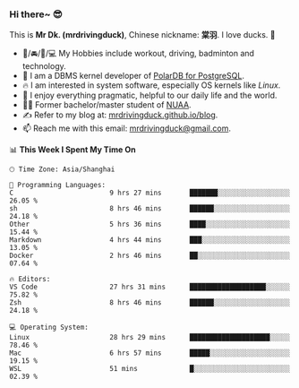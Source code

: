 ### Hi there~ 😎

This is **Mr Dk. (mrdrivingduck)**, Chinese nickname: **棠羽**. I love ducks. 🦆

- 💪/🚘/🏸/💻 My Hobbies include workout, driving, badminton and technology.
- 🍊 I am a DBMS kernel developer of [PolarDB for PostgreSQL](https://github.com/ApsaraDB/PolarDB-for-PostgreSQL).
- 🔥 I am interested in system software, especially OS kernels like *Linux*.
- 🔧 I enjoy everything pragmatic, helpful to our daily life and the world.
- 👨‍🎓 Former bachelor/master student of [NUAA](https://en.wikipedia.org/wiki/Nanjing_University_of_Aeronautics_and_Astronautics).
- ✍ Refer to my blog at: [mrdrivingduck.github.io/blog](https://mrdrivingduck.github.io/blog/).
- 📫 Reach me with this email: [mrdrivingduck@gmail.com](mailto:mrdrivingduck@gmail.com).

<!--START_SECTION:waka-->
📊 **This Week I Spent My Time On** 

```text
🕑︎ Time Zone: Asia/Shanghai

💬 Programming Languages: 
C                        9 hrs 27 mins       ███████░░░░░░░░░░░░░░░░░░   26.05 % 
sh                       8 hrs 46 mins       ██████░░░░░░░░░░░░░░░░░░░   24.18 % 
Other                    5 hrs 36 mins       ████░░░░░░░░░░░░░░░░░░░░░   15.44 % 
Markdown                 4 hrs 44 mins       ███░░░░░░░░░░░░░░░░░░░░░░   13.05 % 
Docker                   2 hrs 46 mins       ██░░░░░░░░░░░░░░░░░░░░░░░   07.64 % 

🔥 Editors: 
VS Code                  27 hrs 31 mins      ███████████████████░░░░░░   75.82 % 
Zsh                      8 hrs 46 mins       ██████░░░░░░░░░░░░░░░░░░░   24.18 % 

💻 Operating System: 
Linux                    28 hrs 29 mins      ████████████████████░░░░░   78.46 % 
Mac                      6 hrs 57 mins       █████░░░░░░░░░░░░░░░░░░░░   19.15 % 
WSL                      51 mins             █░░░░░░░░░░░░░░░░░░░░░░░░   02.39 % 
```


<!--END_SECTION:waka-->

<!-- ![Mr Dk.'s GitHub Stats](https://github-readme-stats.vercel.app/api?username=mrdrivingduck&count_private&show_icons=true&theme=buefy) -->

<!-- ![Most Used Languages](https://github-readme-stats.vercel.app/api/top-langs/?username=mrdrivingduck&exclude_repo=mips32-CPU,snort-tcp-socket&theme=buefy&layout=compact&langs_count=10) -->


<!--
**mrdrivingduck/mrdrivingduck** is a ✨ _special_ ✨ repository because its `README.md` (this file) appears on your GitHub profile.

Here are some ideas to get you started:

- 🔭 I’m currently working on ...
- 🌱 I’m currently learning ...
- 👯 I’m looking to collaborate on ...
- 🤔 I’m looking for help with ...
- 💬 Ask me about ...
- 📫 How to reach me: ...
- 😄 Pronouns: ...
- ⚡ Fun fact: ...
-->
